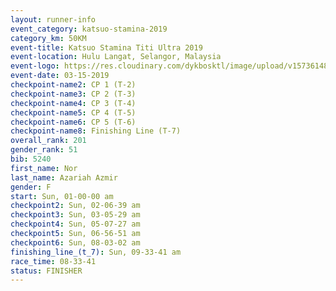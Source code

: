 ```yaml
---
layout: runner-info 
event_category: katsuo-stamina-2019 
category_km: 50KM 
event-title: Katsuo Stamina Titi Ultra 2019 
event-location: Hulu Langat, Selangor, Malaysia 
event-logo: https://res.cloudinary.com/dykbosktl/image/upload/v1573614825/Logo/Logo_p7ft6n.png
event-date: 03-15-2019 
checkpoint-name2: CP 1 (T-2) 
checkpoint-name3: CP 2 (T-3) 
checkpoint-name4: CP 3 (T-4) 
checkpoint-name5: CP 4 (T-5) 
checkpoint-name6: CP 5 (T-6) 
checkpoint-name8: Finishing Line (T-7) 
overall_rank: 201
gender_rank: 51
bib: 5240
first_name: Nor
last_name: Azariah Azmir
gender: F
start: Sun, 01-00-00 am
checkpoint2: Sun, 02-06-39 am
checkpoint3: Sun, 03-05-29 am
checkpoint4: Sun, 05-07-27 am
checkpoint5: Sun, 06-56-51 am
checkpoint6: Sun, 08-03-02 am
finishing_line_(t_7): Sun, 09-33-41 am
race_time: 08-33-41
status: FINISHER
---
```

